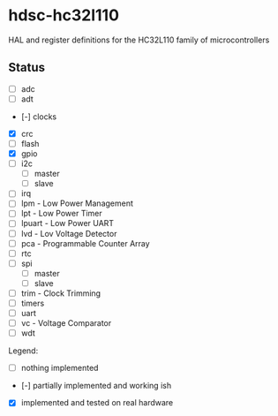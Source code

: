 # hdsc-hc32l110

HAL and register definitions for the HC32L110 family of microcontrollers

## Status
- [ ] adc
- [ ] adt
- [-] clocks
- [x] crc
- [ ] flash
- [x] gpio
- [ ] i2c
  - [ ] master
  - [ ] slave
- [ ] irq
- [ ] lpm - Low Power Management
- [ ] lpt - Low Power Timer
- [ ] lpuart - Low Power UART
- [ ] lvd - Lov Voltage Detector
- [ ] pca - Programmable Counter Array
- [ ] rtc
- [ ] spi
  - [ ] master
  - [ ] slave
- [ ] trim - Clock Trimming
- [ ] timers
- [ ] uart
- [ ] vc - Voltage Comparator
- [ ] wdt

Legend:
 - [ ] nothing implemented
 - [-] partially implemented and working ish
 - [x] implemented and tested on real hardware
